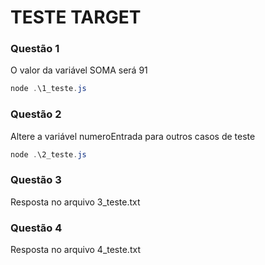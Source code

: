 # TESTE TARGET

### Questão 1

O valor da variável SOMA será 91

```powershell
node .\1_teste.js
```

### Questão 2

Altere a variável numeroEntrada para outros casos de teste

```powershell
node .\2_teste.js
```

### Questão 3

Resposta no arquivo 3_teste.txt

### Questão 4

Resposta no arquivo 4_teste.txt
